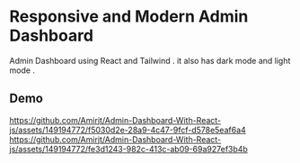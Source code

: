 # Responsive and Modern Admin Dashboard
Admin Dashboard using React and Tailwind .
it also has dark mode and light mode . 
## Demo
https://github.com/Amirjt/Admin-Dashboard-With-React-js/assets/149194772/f5030d2e-28a9-4c47-9fcf-d578e5eaf6a4
https://github.com/Amirjt/Admin-Dashboard-With-React-js/assets/149194772/fe3d1243-982c-413c-ab09-69a927ef3b4b

